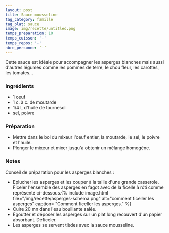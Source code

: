 ```yaml
---
layout: post
title: Sauce mousseline
tag_category: famille
tag_plat: sauce
image: img/recette/untitled.png
temps_preparation: 10
temps_cuisson: '-'
temps_repos: '-'
nbre_personne: ‘-’
---
```

Cette sauce est idéale pour accompagner les asperges blanches mais aussi d'autres légumes comme les pommes de terre, le chou fleur, les carottes, les tomates...

### Ingrédients
* 1 oeuf
* 1 c. à c. de moutarde
* 1/4 L d'huile de tournesol
* sel, poivre

### Préparation
* Mettre dans le bol du mixeur l'oeuf entier, la moutarde, le sel, le poivre et l'huile.
* Plonger le mixeur et mixer jusqu'à obtenir un mélange homogène.

### Notes
Conseil de préparation pour les asperges blanches :
* Eplucher les asperges et les couper à la taille d'une grande casserole. Ficeler l'ensemble des asperges en fagot avec de la ficelle à rôti comme représenté ci-dessous.{% include image.html file="/img/recette/asperges-schema.png" alt="comment ficeller les asperges" caption= "Comment ficeller les asperges." %}
* Cuire 20 mn dans l'eau bouillante salée.
* Egoutter et déposer les asperges sur un plat long recouvert d'un papier absorbant. Déficeler.
* Les asperges se servent tièdes avec la sauce mousseline.
